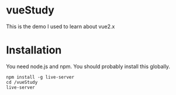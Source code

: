# vueStudy
This is the demo I used to learn about vue2.x

# Installation
You need node.js and npm. You should probably install this globally.
```shell
npm install -g live-server
cd /vueStudy
live-server
```
